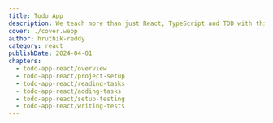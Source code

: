 ```yaml
---
title: Todo App
description: We teach more than just React, TypeScript and TDD with this course.
cover: ./cover.webp
author: hruthik-reddy
category: react
publishDate: 2024-04-01
chapters:
  - todo-app-react/overview
  - todo-app-react/project-setup
  - todo-app-react/reading-tasks
  - todo-app-react/adding-tasks
  - todo-app-react/setup-testing
  - todo-app-react/writing-tests
---
```

